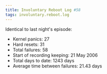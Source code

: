 ```yaml
---
title: Involuntary Reboot Log #58
tags: involuntary.reboot.log
---
```


Identical to last night's episode:

-   Kernel panics: 27
-   Hard resets: 31
-   Total failures: 58
-   Start of recording keeping: 21 May 2006
-   Total days to date: 1243 days
-   Average time between failures: 21.43 days

